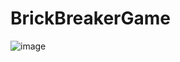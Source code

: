 # BrickBreakerGame
![image](https://user-images.githubusercontent.com/116998600/199151005-e7c40fc6-9b78-4ec7-8c5f-8a48d73f72c8.png)
